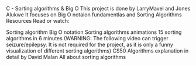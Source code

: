 C - Sorting algorithms & Big O
This project is done by LarryMavel and Jones Alukwe
It focuses on Big O notaion fundamentlas and Sorting Algorithms
Resources
Read or watch:

Sorting algorithm
Big O notation
Sorting algorithms animations
15 sorting algorithms in 6 minutes (WARNING: The following video can trigger seizure/epilepsy. It is not required for the project, as it is only a funny visualization of different sorting algorithms)
CS50 Algorithms explanation in detail by David Malan
All about sorting algorithms
